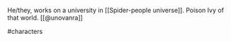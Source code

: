 He/they, works on a university in [[Spider-people universe]]. Poison Ivy of that world. [[@unovanra]]

#characters 